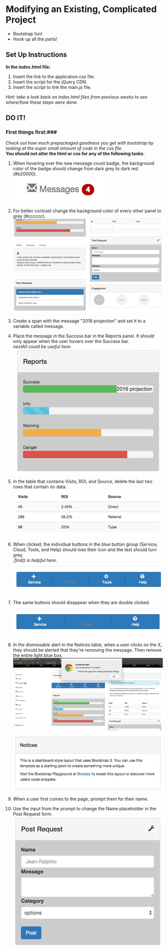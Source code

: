 # Modifying an Existing, Complicated Project
- Bootstrap fun!
- Hook up all the parts!

## Set Up Instructions

**In the index.html file:**<br>
1. Insert the link to the application.css file.<br>
2. Insert the script for the jQuery CDN.<br>
3. Insert the script to link the main.js file.<br>

*Hint: take a look back on index.html files from previous weeks to see where/how these steps were done.*

## DO IT!
### First things first:###
*Check out how much prepackaged goodness you get with bootstrap by looking at the super small amount of code in the css file.*<br>
**You should not alter the html or css for any of the following tasks.**

1. When hovering over the new message count badge, the background color of the badge should change from dark grey to dark red (#b20000).<br>
![Message](images/message.jpg)

2. For better contrast change the background color of every other panel to grey (#cccccc).
![Contrast](images/contrast.jpg)

3. Create a span with the message "2016 projection" and set it to a variable called message.

4. Place the message in the Success bar in the Reports panel. It should only appear when the user hovers over the Success bar. <br> *nextAll could be useful here.*
![Projection](images/projection.jpg)

5. In the table that contains Visits, ROI, and Source, delete the last two rows that contain no data.
![Table Rows](images/tablerows.jpg)

6. When clicked, the individual buttons in the blue button group (Service, Cloud, Tools, and Help) should lose their icon and the text should turn grey. <br> *.find() is helpful here.*
![Button Click](images/buttonclick.jpg)

7. The same buttons should disappear when they are double clicked.
![Button Doubleclick](images/buttondblclick.jpg)

8. In the dismissable alert in the Notices table, when a user clicks on the X, they should be alerted that they're removing the message. Then remove the entire light blue box.
![Alert](images/alert.jpg)
![Notices](images/notices.jpg)

9. When a user first comes to the page, prompt them for their name.

10. Use the input from the prompt to change the Name placeholder in the Post Request form.
![Name Form](images/nameform.jpg)
